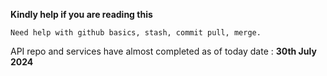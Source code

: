 **Kindly help if you are reading this**

```Need help with github basics, stash, commit pull, merge.```

API repo and services have almost completed as of today date : **30th July 2024**
